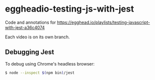 # eggheadio-testing-js-with-jest

Code and annotations for https://egghead.io/playlists/testing-javascript-with-jest-a36c4074

Each video is on its own branch.

## Debugging Jest

To debug using Chrome's headless browser:

```bash
$ node --inspect $(npm bin)/jest
```

